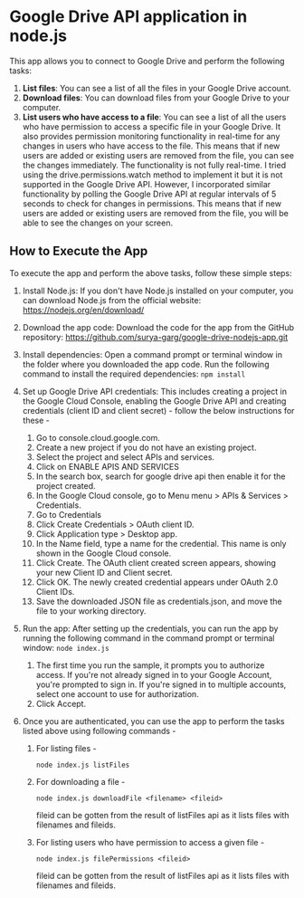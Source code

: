 
# Google Drive API application in node.js

This app allows you to connect to Google Drive and perform the following tasks:

1. **List files**: You can see a list of all the files in your Google Drive account.
2. **Download files**: You can download files from your Google Drive to your computer.
3. **List users who have access to a file**: You can see a list of all the users who have permission to access a specific file in your Google Drive. It also provides permission monitoring functionality in real-time for any changes in users who have access to the file. This means that if new users are added or existing users are removed from the file, you can see the changes immediately.
The functionality is not fully real-time. I tried using the drive.permissions.watch method to implement it but it is not supported in the Google Drive API.
However, I incorporated similar functionality by polling the Google Drive API at regular intervals of 5 seconds to check for changes in permissions. This means that if new users are added or existing users are removed from the file, you will be able to see the changes on your screen.


## How to Execute the App

To execute the app and perform the above tasks, follow these simple steps:

1. Install Node.js: If you don't have Node.js installed on your computer, you can download Node.js from the official website: https://nodejs.org/en/download/
2. Download the app code: Download the code for the app from the GitHub repository: https://github.com/surya-garg/google-drive-nodejs-app.git
3. Install dependencies: Open a command prompt or terminal window in the folder where you downloaded the app code. Run the following command to install the required dependencies:
  ```npm install```

3. Set up Google Drive API credentials: This includes creating a project in the Google Cloud Console, enabling the Google Drive API and creating credentials (client ID and client secret) - follow the below instructions for these - 
    1. Go to console.cloud.google.com.
    2. Create a new project if you do not have an existing project.
    3. Select the project and select APIs and services.
    4. Click on ENABLE APIS AND SERVICES
    5. In the search box, search for google drive api then enable it for the project created.  
    7. In the Google Cloud console, go to Menu menu > APIs & Services > Credentials.
    8. Go to Credentials
    9. Click Create Credentials > OAuth client ID.
    10. Click Application type > Desktop app.
    11. In the Name field, type a name for the credential. This name is only shown in the Google Cloud console.
    12. Click Create. The OAuth client created screen appears, showing your new Client ID and Client secret.
    13. Click OK. The newly created credential appears under OAuth 2.0 Client IDs.
    14. Save the downloaded JSON file as credentials.json, and move the file to your working directory.

7. Run the app: After setting up the credentials, you can run the app by running the following command in the command prompt or terminal window:
```node index.js``` 
    1. The first time you run the sample, it prompts you to authorize access. If you're not already signed in to your Google Account, you're prompted to sign in. If you're signed in to multiple accounts, select one account to use for authorization. 
    2. Click Accept.

8. Once you are authenticated, you can use the app to perform the tasks listed above using following commands -
    1. For listing files - 
    
        ```node index.js listFiles```
    2. For downloading a file - 
    
        ```node index.js downloadFile <filename> <fileid>```
        
        fileid can be gotten from the result of listFiles api as it lists files with filenames and fileids.
    3. For listing users who have permission to access a given file - 
    
        ```node index.js filePermissions <fileid> ```
        
        fileid can be gotten from the result of listFiles api as it lists files with filenames and fileids.
